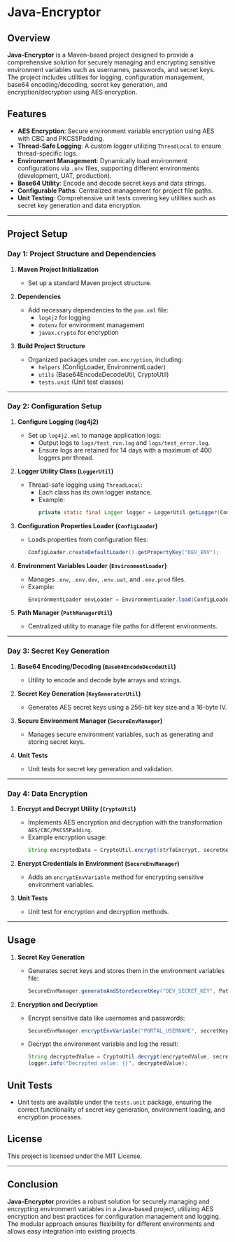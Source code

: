 # Java-Encryptor

## Overview
**Java-Encryptor** is a Maven-based project designed to provide a comprehensive solution for securely managing and encrypting sensitive environment variables such as usernames, passwords, and secret keys. The project includes utilities for logging, configuration management, base64 encoding/decoding, secret key generation, and encryption/decryption using AES encryption.

## Features
- **AES Encryption**: Secure environment variable encryption using AES with CBC and PKCS5Padding.
- **Thread-Safe Logging**: A custom logger utilizing `ThreadLocal` to ensure thread-specific logs.
- **Environment Management**: Dynamically load environment configurations via `.env` files, supporting different environments (development, UAT, production).
- **Base64 Utility**: Encode and decode secret keys and data strings.
- **Configurable Paths**: Centralized management for project file paths.
- **Unit Testing**: Comprehensive unit tests covering key utilities such as secret key generation and data encryption.

---

## Project Setup

### Day 1: Project Structure and Dependencies
1. **Maven Project Initialization**  
   - Set up a standard Maven project structure.

2. **Dependencies**
   - Add necessary dependencies to the `pom.xml` file:
     - `log4j2` for logging
     - `dotenv` for environment management
     - `javax.crypto` for encryption
     
3. **Build Project Structure**
   - Organized packages under `com.encryption`, including:
     - `helpers` (ConfigLoader, EnvironmentLoader)
     - `utils` (Base64EncodeDecodeUtil, CryptoUtil)
     - `tests.unit` (Unit test classes)

---

### Day 2: Configuration Setup

1. **Configure Logging (log4j2)**  
   - Set up `log4j2.xml` to manage application logs:
     - Output logs to `logs/test_run.log` and `logs/test_error.log`.
     - Ensure logs are retained for 14 days with a maximum of 400 loggers per thread.

2. **Logger Utility Class (`LoggerUtil`)**  
   - Thread-safe logging using `ThreadLocal`:
     - Each class has its own logger instance.
     - Example:
       ```java
       private static final Logger logger = LoggerUtil.getLogger(ConfigLoader.class);
       ```

3. **Configuration Properties Loader (`ConfigLoader`)**  
   - Loads properties from configuration files:
     ```java
     ConfigLoader.createDefaultLoader().getPropertyKey("DEV_ENV");
     ```

4. **Environment Variables Loader (`EnvironmentLoader`)**  
   - Manages `.env`, `.env.dev`, `.env.uat`, and `.env.prod` files.
   - Example:
     ```java
     EnvironmentLoader envLoader = EnvironmentLoader.load(ConfigLoader.createDefaultLoader().getPropertyKey("DEV_ENV"));
     ```

5. **Path Manager (`PathManagerUtil`)**  
   - Centralized utility to manage file paths for different environments.

---

### Day 3: Secret Key Generation

1. **Base64 Encoding/Decoding (`Base64EncodeDecodeUtil`)**  
   - Utility to encode and decode byte arrays and strings.

2. **Secret Key Generation (`KeyGeneratorUtil`)**  
   - Generates AES secret keys using a 256-bit key size and a 16-byte IV.

3. **Secure Environment Manager (`SecureEnvManager`)**  
   - Manages secure environment variables, such as generating and storing secret keys.

4. **Unit Tests**  
   - Unit tests for secret key generation and validation.

---

### Day 4: Data Encryption

1. **Encrypt and Decrypt Utility (`CryptoUtil`)**  
   - Implements AES encryption and decryption with the transformation `AES/CBC/PKCS5Padding`.
   - Example encryption usage:
     ```java
     String encryptedData = CryptoUtil.encrypt(strToEncrypt, secretKey);
     ```

2. **Encrypt Credentials in Environment (`SecureEnvManager`)**  
   - Adds an `encryptEnvVariable` method for encrypting sensitive environment variables.

3. **Unit Tests**  
   - Unit test for encryption and decryption methods.

---

## Usage

1. **Secret Key Generation**  
   - Generates secret keys and stores them in the environment variables file:
     ```java
     SecureEnvManager.generateAndStoreSecretKey("DEV_SECRET_KEY", PathManagerUtil.getDevEnvFilePath());
     ```

2. **Encryption and Decryption**  
   - Encrypt sensitive data like usernames and passwords:
     ```java
     SecureEnvManager.encryptEnvVariable("PORTAL_USERNAME", secretKey, PathManagerUtil.getDevEnvFilePath());
     ```

   - Decrypt the environment variable and log the result:
     ```java
     String decryptedValue = CryptoUtil.decrypt(encryptedValue, secretKey);
     logger.info("Decrypted value: {}", decryptedValue);
     ```

## Unit Tests
- Unit tests are available under the `tests.unit` package, ensuring the correct functionality of secret key generation, environment loading, and encryption processes.

## License
This project is licensed under the MIT License.

---

## Conclusion
**Java-Encryptor** provides a robust solution for securely managing and encrypting environment variables in a Java-based project, utilizing AES encryption and best practices for configuration management and logging. The modular approach ensures flexibility for different environments and allows easy integration into existing projects.

